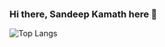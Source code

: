 ### Hi there, Sandeep Kamath here 👋


![Top Langs](https://github-readme-stats.vercel.app/api/top-langs/?username=mssandeepkamath&exclude_repo=AR-Ecommerce-Application-,OnenoteApplication&langs_count=6)
